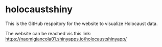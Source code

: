# holocaustshiny

This is the GitHub respoitory for the website to visualize Holocaust data. 


The website can be reached vis this link: https://naomigiancola01.shinyapps.io/holocaustshinyapp/
